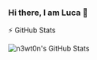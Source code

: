 ### Hi there, I am Luca 👋

:zap: GitHub Stats

<img align="left" alt="n3wt0n's GitHub Stats" src="https://github-readme-stats.vercel.app/api?username=lukka&show_icons=true&hide_border=true&count_private=true" />

<!--
**lukka/lukka** is a ✨ _special_ ✨ repository because its `README.md` (this file) appears on your GitHub profile.

Here are some ideas to get you started:

- 🔭 I’m currently working on ...
- 🌱 I’m currently learning ...
- 👯 I’m looking to collaborate on ...
- 🤔 I’m looking for help with ...
- 💬 Ask me about ...
- 📫 How to reach me: ...
- 😄 Pronouns: ...
- ⚡ Fun fact: ...
-->
